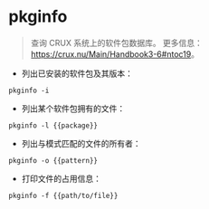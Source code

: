 # pkginfo

> 查询 CRUX 系统上的软件包数据库。
> 更多信息：<https://crux.nu/Main/Handbook3-6#ntoc19>。

- 列出已安装的软件包及其版本：

`pkginfo -i`

- 列出某个软件包拥有的文件：

`pkginfo -l {{package}}`

- 列出与模式匹配的文件的所有者：

`pkginfo -o {{pattern}}`

- 打印文件的占用信息：

`pkginfo -f {{path/to/file}}`